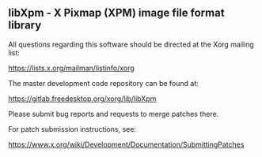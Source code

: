 libXpm - X Pixmap (XPM) image file format library
-------------------------------------------------

All questions regarding this software should be directed at the
Xorg mailing list:

  https://lists.x.org/mailman/listinfo/xorg

The master development code repository can be found at:

  https://gitlab.freedesktop.org/xorg/lib/libXpm

Please submit bug reports and requests to merge patches there.

For patch submission instructions, see:

  https://www.x.org/wiki/Development/Documentation/SubmittingPatches

